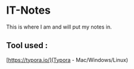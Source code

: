 # IT-Notes
This is where I am and will put my notes in.

## Tool used :

[https://typora.io/](Typora - Mac/Windows/Linux)
